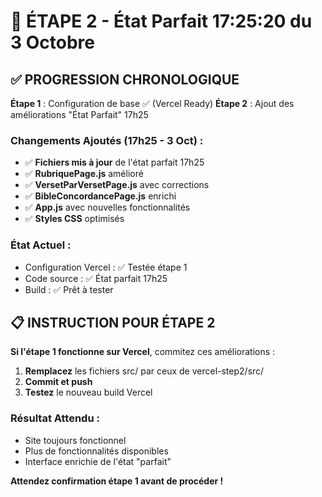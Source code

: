 # 🎯 ÉTAPE 2 - État Parfait 17:25:20 du 3 Octobre

## ✅ PROGRESSION CHRONOLOGIQUE

**Étape 1** : Configuration de base ✅ (Vercel Ready)
**Étape 2** : Ajout des améliorations "État Parfait" 17h25

### Changements Ajoutés (17h25 - 3 Oct) :

- ✅ **Fichiers mis à jour** de l'état parfait 17h25
- ✅ **RubriquePage.js** amélioré
- ✅ **VersetParVersetPage.js** avec corrections
- ✅ **BibleConcordancePage.js** enrichi
- ✅ **App.js** avec nouvelles fonctionnalités
- ✅ **Styles CSS** optimisés

### État Actuel :
- Configuration Vercel : ✅ Testée étape 1
- Code source : ✅ État parfait 17h25
- Build : ✅ Prêt à tester

## 📋 INSTRUCTION POUR ÉTAPE 2

**Si l'étape 1 fonctionne sur Vercel**, commitez ces améliorations :

1. **Remplacez** les fichiers src/ par ceux de vercel-step2/src/
2. **Commit et push**
3. **Testez** le nouveau build Vercel

### Résultat Attendu :
- Site toujours fonctionnel
- Plus de fonctionnalités disponibles  
- Interface enrichie de l'état "parfait"

**Attendez confirmation étape 1 avant de procéder !**